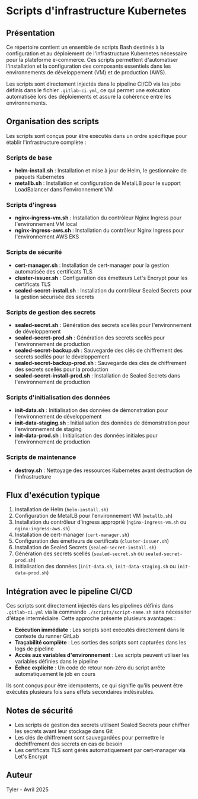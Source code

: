 # Scripts d'infrastructure Kubernetes

## Présentation

Ce répertoire contient un ensemble de scripts Bash destinés à la configuration et au déploiement de l'infrastructure Kubernetes nécessaire pour la plateforme e-commerce. Ces scripts permettent d'automatiser l'installation et la configuration des composants essentiels dans les environnements de développement (VM) et de production (AWS).

Les scripts sont directement injectés dans le pipeline CI/CD via les jobs définis dans le fichier `.gitlab-ci.yml`, ce qui permet une exécution automatisée lors des déploiements et assure la cohérence entre les environnements.

## Organisation des scripts

Les scripts sont conçus pour être exécutés dans un ordre spécifique pour établir l'infrastructure complète :

### Scripts de base
- **helm-install.sh** : Installation et mise à jour de Helm, le gestionnaire de paquets Kubernetes
- **metallb.sh** : Installation et configuration de MetalLB pour le support LoadBalancer dans l'environnement VM

### Scripts d'ingress
- **nginx-ingress-vm.sh** : Installation du contrôleur Nginx Ingress pour l'environnement VM local
- **nginx-ingress-aws.sh** : Installation du contrôleur Nginx Ingress pour l'environnement AWS EKS

### Scripts de sécurité
- **cert-manager.sh** : Installation de cert-manager pour la gestion automatisée des certificats TLS
- **cluster-issuer.sh** : Configuration des émetteurs Let's Encrypt pour les certificats TLS
- **sealed-secret-install.sh** : Installation du contrôleur Sealed Secrets pour la gestion sécurisée des secrets

### Scripts de gestion des secrets
- **sealed-secret.sh** : Génération des secrets scellés pour l'environnement de développement
- **sealed-secret-prod.sh** : Génération des secrets scellés pour l'environnement de production
- **sealed-secret-backup.sh** : Sauvegarde des clés de chiffrement des secrets scellés pour le développement
- **sealed-secret-backup-prod.sh** : Sauvegarde des clés de chiffrement des secrets scellés pour la production
- **sealed-secret-install-prod.sh** : Installation de Sealed Secrets dans l'environnement de production

### Scripts d'initialisation des données
- **init-data.sh** : Initialisation des données de démonstration pour l'environnement de développement
- **init-data-staging.sh** : Initialisation des données de démonstration pour l'environnement de staging
- **init-data-prod.sh** : Initialisation des données initiales pour l'environnement de production

### Scripts de maintenance
- **destroy.sh** : Nettoyage des ressources Kubernetes avant destruction de l'infrastructure

## Flux d'exécution typique

1. Installation de Helm (`helm-install.sh`)
2. Configuration de MetalLB pour l'environnement VM (`metallb.sh`)
3. Installation du contrôleur d'ingress approprié (`nginx-ingress-vm.sh` ou `nginx-ingress-aws.sh`)
4. Installation de cert-manager (`cert-manager.sh`)
5. Configuration des émetteurs de certificats (`cluster-issuer.sh`)
6. Installation de Sealed Secrets (`sealed-secret-install.sh`)
7. Génération des secrets scellés (`sealed-secret.sh` ou `sealed-secret-prod.sh`)
8. Initialisation des données (`init-data.sh`, `init-data-staging.sh` ou `init-data-prod.sh`)

## Intégration avec le pipeline CI/CD

Ces scripts sont directement injectés dans les pipelines définis dans `.gitlab-ci.yml` via la commande `./scripts/script-name.sh` sans nécessiter d'étape intermédiaire. Cette approche présente plusieurs avantages :

- **Exécution immédiate** : Les scripts sont exécutés directement dans le contexte du runner GitLab
- **Traçabilité complète** : Les sorties des scripts sont capturées dans les logs de pipeline
- **Accès aux variables d'environnement** : Les scripts peuvent utiliser les variables définies dans le pipeline
- **Échec explicite** : Un code de retour non-zéro du script arrête automatiquement le job en cours

Ils sont conçus pour être idempotents, ce qui signifie qu'ils peuvent être exécutés plusieurs fois sans effets secondaires indésirables.

## Notes de sécurité

- Les scripts de gestion des secrets utilisent Sealed Secrets pour chiffrer les secrets avant leur stockage dans Git
- Les clés de chiffrement sont sauvegardées pour permettre le déchiffrement des secrets en cas de besoin
- Les certificats TLS sont gérés automatiquement par cert-manager via Let's Encrypt

## Auteur

Tyler - Avril 2025